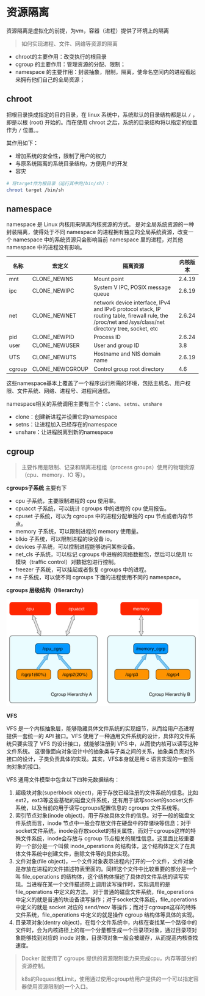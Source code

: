 # 资源隔离

资源隔离是虚拟化的前提，为vm，容器（进程）提供了环境上的隔离

> 如何实现进程、文件、网络等资源的隔离

- chroot的主要作用：改变执行的根目录
- cgroup 的主要作用：管理资源的分配、限制；
- namespace 的主要作用：封装抽象，限制，隔离，使命名空间内的进程看起来拥有他们自己的全局资源；

## chroot

把根目录换成指定的目的目录，在 linux 系统中，系统默认的目录结构都是以 `/` ，即是以根 (root) 开始的。而在使用 chroot 之后，系统的目录结构将以指定的位置作为 `/` 位置。。

其作用如下：

- 增加系统的安全性，限制了用户的权力
- 与原系统隔离的系统目录结构，方便用户的开发
- 容灾

```bash
# 将target作为根目录（运行其中的/bin/sh）:
chroot target /bin/sh
```

##  namespace

namespace 是 Linux 内核用来隔离内核资源的方式。 是对全局系统资源的一种封装隔离，使得处于不同 namespace 的进程拥有独立的全局系统资源，改变一个 namespace 中的系统资源只会影响当前 namespace 里的进程，对其他 namespace 中的进程没有影响。

| 名称   | 宏定义          | 隔离资源                                                     | 内核版本 |
| ------ | --------------- | ------------------------------------------------------------ | -------- |
| mnt    | CLONE_NEWNS     | Mount point                                                  | 2.4.19   |
| ipc    | CLONE_NEWIPC    | System V IPC, POSIX message queue                            | 2.6.19   |
| net    | CLONE_NEWNET    | network device interface, IPv4 and IPv6 protocol stack, IP routing table, firewall rule, the /proc/net and /sys/class/net directory tree, socket, etc | 2.6.24   |
| pid    | CLONE_NEWPID    | Process ID                                                   | 2.6.24   |
| user   | CLONE_NEWUSER   | User and group ID                                            | 3.8      |
| UTS    | CLONE_NEWUTS    | Hostname and NIS domain name                                 | 2.6.19   |
| cgroup | CLONE_NEWCGROUP | Control group root directory                                 | 4.6      |

这些namespace基本上覆盖了一个程序运行所需的环境，包括主机名、用户权限、文件系统、网络、进程号、进程间通信。

namespace相关的系统调用主要有三个：`clone`、`setns`、`unshare`

- clone：创建新进程并设置它的namespace
- setns：让进程加入已经存在的namespace
- unshare：让进程脱离到新的namespace

##  cgroup

> 主要作用是限制、记录和隔离进程组（process groups）使用的物理资源（cpu、memory、IO 等）。

**cgroups子系统** 主要有下

- cpu 子系统，主要限制进程的 cpu 使用率。
- cpuacct 子系统，可以统计 cgroups 中的进程的 cpu 使用报告。
- cpuset 子系统，可以为 cgroups 中的进程分配单独的 cpu 节点或者内存节点。
- memory 子系统，可以限制进程的 memory 使用量。
- blkio 子系统，可以限制进程的块设备 io。
- devices 子系统，可以控制进程能够访问某些设备。
- net_cls 子系统，可以标记 cgroups 中进程的网络数据包，然后可以使用 tc 模块（traffic control）对数据包进行控制。
- freezer 子系统，可以挂起或者恢复 cgroups 中的进程。
- ns 子系统，可以使不同 cgroups 下面的进程使用不同的 namespace。

**cgroups 层级结构（Hierarchy）**

![b3270d03.png](https://github.com/stonebirdjx/static/blob/master/notebook/b3270d03.png)

**VFS**

VFS 是一个内核抽象层，能够隐藏具体文件系统的实现细节，从而给用户态进程提供一套统一的 API 接口。VFS 使用了一种通用文件系统的设计，具体的文件系统只要实现了 VFS 的设计接口，就能够注册到 VFS 中，从而使内核可以读写这种文件系统。 这很像面向对象设计中的抽象类与子类之间的关系，抽象类负责对外接口的设计，子类负责具体的实现。其实，VFS本身就是用 c 语言实现的一套面向对象的接口。

VFS 通用文件模型中包含以下四种元数据结构：

1. 超级块对象(superblock object)，用于存放已经注册的文件系统的信息。比如ext2，ext3等这些基础的磁盘文件系统，还有用于读写socket的socket文件系统，以及当前的用于读写cgroups配置信息的 cgroups 文件系统等。
2. 索引节点对象(inode object)，用于存放具体文件的信息。对于一般的磁盘文件系统而言，inode 节点中一般会存放文件在硬盘中的存储块等信息；对于socket文件系统，inode会存放socket的相关属性，而对于cgroups这样的特殊文件系统，inode会存放与 cgroup 节点相关的属性信息。这里面比较重要的一个部分是一个叫做 inode_operations 的结构体，这个结构体定义了在具体文件系统中创建文件，删除文件等的具体实现。
3. 文件对象(file object)，一个文件对象表示进程内打开的一个文件，文件对象是存放在进程的文件描述符表里面的。同样这个文件中比较重要的部分是一个叫 file_operations 的结构体，这个结构体描述了具体的文件系统的读写实现。当进程在某一个文件描述符上调用读写操作时，实际调用的是 file_operations 中定义的方法。 对于普通的磁盘文件系统，file_operations 中定义的就是普通的块设备读写操作；对于socket文件系统，file_operations 中定义的就是 socket 对应的 send/recv 等操作；而对于cgroups这样的特殊文件系统，file_operations 中定义的就是操作 cgroup 结构体等具体的实现。
4. 目录项对象(dentry object)，在每个文件系统中，内核在查找某一个路径中的文件时，会为内核路径上的每一个分量都生成一个目录项对象，通过目录项对象能够找到对应的 inode 对象，目录项对象一般会被缓存，从而提高内核查找速度。

> Docker 就使用了 cgroups 提供的资源限制能力来完成cpu，内存等部分的资源控制。
>
> k8s的Request和Limit，使用通过使用cgroup给用户提供的一个可以指定容器使用资源限制的一个入口。

